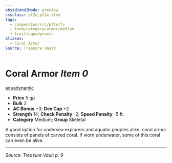 ```yaml
---
obsidianUIMode: preview
cssclass: pf2e,pf2e-item
tags:
  - compendium/src/pf2e/tv
  - item/category/armor/medium
  - trait/aquadynamic
aliases:
  - Coral Armor
Source: Treasure Vault
---
```

# Coral Armor *Item 0*  
[aquadynamic](rules/traits/aquadynamic-tv.md "Aquadynamic Armor Trait")  

- **Price** 5 gp
- **Bulk** 2
- **AC Bonus** +3; **Dex Cap** +2
- **Strength** 14; **Check Penalty** -2; **Speed Penalty** -5 ft.
- **Category** Medium; **Group** Skeletal 

A good option for undersea explorers and aquatic peoples alike, coral armor consists of panels of carved coral. If worn underwater, some of this coral can even be alive.


---
*Source: Treasure Vault p. 9*